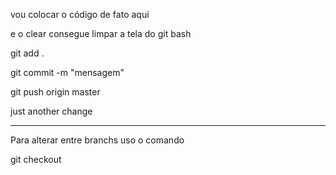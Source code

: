 vou colocar o código de fato aqui

e o clear consegue limpar a tela do git bash

git add .

git commit -m "mensagem"

git push origin master

just another change

--------------------------------------------------------------------------------------
Para alterar entre branchs uso o comando

git checkout <nome da minha branch>